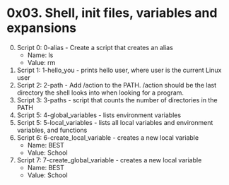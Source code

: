 # 0x03. Shell, init files, variables and expansions

0. Script 0: 0-alias - Create a script that creates an alias
   * Name: ls
   * Value: rm
1. Script 1: 1-hello_you - prints hello user, where user is the current Linux user
2. Script 2: 2-path - Add /action to the PATH. /action should be the last directory the shell looks into when looking for a program.
3. Script 3: 3-paths - script that counts the number of directories in the PATH
4. Script 5: 4-global_variables -  lists environment variables
5. Script 5: 5-local_variables - lists all local variables and environment variables, and functions
6. Script 6: 6-create_local_variable - creates a new local variable
   * Name: BEST
   * Value: School
7. Script 7: 7-create_global_variable - creates a new local variable
   * Name: BEST
   * Value: School
